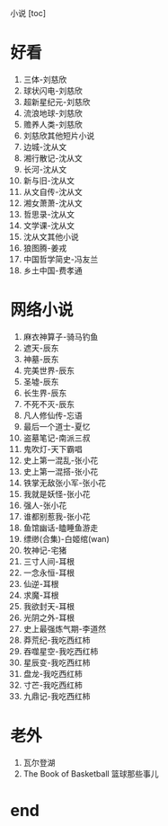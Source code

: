 小说
[toc]

# 好看
1. 三体-刘慈欣
2. 球状闪电-刘慈欣
3. 超新星纪元-刘慈欣
4. 流浪地球-刘慈欣
5. 赡养人类-刘慈欣
6. 刘慈欣其他短片小说
7. 边城-沈从文
8. 湘行散记-沈从文
9. 长河-沈从文
10. 新与旧-沈从文
11. 从文自传-沈从文
12. 湘女萧萧-沈从文
13. 哲思录-沈从文
14. 文学课-沈从文
15. 沈从文其他小说
16. 狼图腾-姜戎
17. 中国哲学简史-冯友兰
18. 乡土中国-费孝通

# 网络小说
1. 麻衣神算子-骑马钓鱼
2. 遮天-辰东
3. 神墓-辰东
4. 完美世界-辰东
5. 圣墟-辰东
6. 长生界-辰东
7. 不死不灭-辰东
8. 凡人修仙传-忘语
9. 最后一个道士-夏忆
10. 盗墓笔记-南派三叔
11. 鬼吹灯-天下霸唱
12. 史上第一混乱-张小花
13. 史上第一混搭-张小花
14. 铁掌无敌张小军-张小花
15. 我就是妖怪-张小花
16. 强人-张小花
17. 谁都别惹我-张小花
18. 鱼馆幽话-瞌睡鱼游走
19. 缥缈(合集)-白姬绾(wan)
20. 牧神记-宅猪
21. 三寸人间-耳根
22. 一念永恒-耳根
23. 仙逆-耳根
24. 求魔-耳根
25. 我欲封天-耳根
26. 光阴之外-耳根
27. 史上最强炼气期-李道然
28. 莽荒纪-我吃西红柿
29. 吞噬星空-我吃西红柿
30. 星辰变-我吃西红柿
31. 盘龙-我吃西红柿
32. 寸芒-我吃西红柿
33. 九鼎记-我吃西红柿

# 老外
1. 瓦尔登湖
2. The Book of Basketball 篮球那些事儿

# end